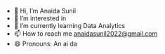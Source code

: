 - 👋 Hi, I’m Anaida Sunil
- 👀 I’m interested in 
- 🌱 I’m currently learning Data Analytics
- 📫 How to reach me anaidasunil2022@gmail.com
- 😄 Pronouns: An ai da
  

<!---
Anaidasunil/Anaidasunil is a ✨ special ✨ repository because its `README.md` (this file) appears on your GitHub profile.
You can click the Preview link to take a look at your changes.
--->
